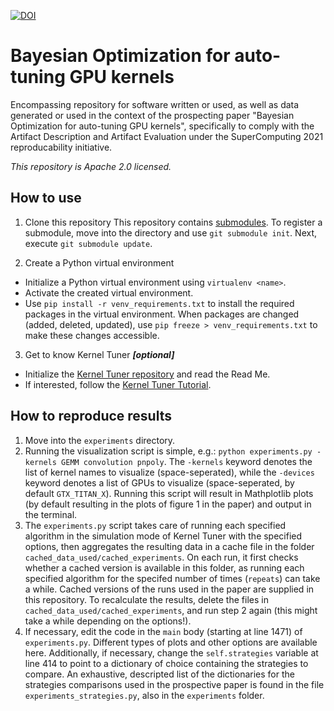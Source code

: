[![DOI](https://zenodo.org/badge/335266940.svg)](https://zenodo.org/badge/latestdoi/335266940)

# Bayesian Optimization for auto-tuning GPU kernels
Encompassing repository for software written or used, as well as data generated or used in the context of the prospecting paper "Bayesian Optimization for auto-tuning GPU kernels", specifically to comply with the Artifact Description and Artifact Evaluation under the SuperComputing 2021 reproducability initiative. 

_This repository is Apache 2.0 licensed._

## How to use
1. Clone this repository
  This repository contains [submodules](https://git-scm.com/book/nl/v2/Git-Tools-Submodules). 
  To register a submodule, move into the directory and use `git submodule init`. 
  Next, execute `git submodule update`. 

2. Create a Python virtual environment
  - Initialize a Python virtual environment using `virtualenv <name>`.
  - Activate the created virtual environment.
  - Use `pip install -r venv_requirements.txt` to install the required packages in the virtual environment. 
  When packages are changed (added, deleted, updated), use `pip freeze > venv_requirements.txt` to make these changes accessible.
  
 3. Get to know Kernel Tuner **_[optional]_**
  - Initialize the [Kernel Tuner repository](https://github.com/benvanwerkhoven/kernel_tuner/tree/b54b1168532a22a25ec286eb72073bf7a424f3d3) and read the Read Me.
  - If interested, follow the [Kernel Tuner Tutorial](https://github.com/benvanwerkhoven/kernel_tuner_tutorial/tree/b9a7dbba44cbf31673436411dced85383aa44dac).

## How to reproduce results
1. Move into the `experiments` directory.
2. Running the visualization script is simple, e.g.: `python experiments.py -kernels GEMM convolution pnpoly`. The `-kernels` keyword denotes the list of kernel names to visualize (space-seperated), while the `-devices` keyword denotes a list of GPUs to visualize (space-seperated, by default `GTX_TITAN_X`). Running this script will result in Mathplotlib plots (by default resulting in the plots of figure 1 in the paper) and output in the terminal. 
3. The `experiments.py` script takes care of running each specified algorithm in the simulation mode of Kernel Tuner with the specified options, then aggregates the resulting data in a cache file in the folder `cached_data_used/cached_experiments`. On each run, it first checks whether a cached version is available in this folder, as running each specified algorithm for the specifed number of times (`repeats`) can take a while. Cached versions of the runs used in the paper are supplied in this repository. To recalculate the results, delete the files in `cached_data_used/cached_experiments`, and run step 2 again (this might take a while depending on the options!). 
4. If necessary, edit the code in the `main` body (starting at line 1471) of `experiments.py`. Different types of plots and other options are available here. Additionally, if necessary, change the `self.strategies` variable at line 414 to point to a dictionary of choice containing the strategies to compare. An exhaustive, descripted list of the dictionaries for the strategies comparisons used in the prospective paper is found in the file `experiments_strategies.py`, also in the `experiments` folder. 
